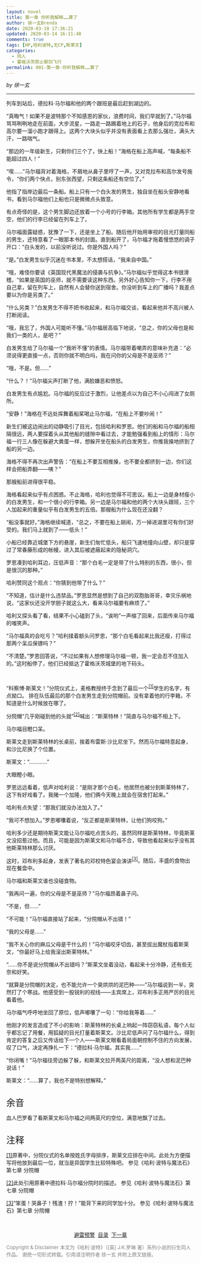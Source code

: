 ```yaml
---
layout: novel 
title: 第一章 你听我解释……算了
author: 徐一玄Brenda
date: 2020-03-10 17:36:21
updated: 2020-03-14 16:11:48
comments: true
tags: [HP,哈利波特,无CP,斯莱文]
categories:
  - 同人
  - 霍格沃茨禁止御剑飞行
permalink: 001-第一章-你听我解释……算了
---
```


*by 徐一玄*

---
列车到站后，德拉科·马尔福和他的两个跟班是最后赶到湖边的。

“真晦气！如果不是波特那个不知感恩的家伙，浪费时间，我们早就到了。”马尔福骂骂咧咧地走在前面，大步流星，一路走一路踢着地上的石子，他身后的克拉布和高尔要一溜小跑才跟得上。这两个大块头似乎并没有表面看上去那么强壮，满头大汗，一路喘气。

“那边的一年级新生，只剩你们三个了，快上船！”海格在船上高声喊，“每条船不能超过四人！”

“喫……”马尔福背对着海格，不屑地从鼻子里哼了一声，又对克拉布和高尔发号施令，“你们两个快点，别东张西望，只剩这条船还有空位了。”

他指了指岸边最后一条船。船上只有一个白头发的男生，独自坐在船头安静地看书，看到马尔福他们上船也只是微微点头致意。

有点奇怪的是，这个男生脚边还放着一个小号的行李箱。其他所有学生都是两手空空，他们的行李已经留在列车上了。

马尔福面露疑惑，犹豫了一下，还是坐上了船。随后他开始用审视的目光打量同船的男生，还特意看了一眼那本书的封面。直到船开了，马尔福才拖着慢悠悠的调子开口：“白头发的，以前没听说过。你是外国人吗？”

“是。”白发男生似乎沉迷在书本里，不太想搭话，“我来自中国。”

“哦，难怪你要读《英国现代黑魔法的侵袭与抗争》。”马尔福似乎觉得这本书很滑稽，“如果是英国的巫师，就不需要读这种东西。另外好心告知你一下，行李不用自己拿，留在列车上，自然有人会替你送到宿舍。你没听到车上的广播吗？我差点要以为你是另类了。”

“什么另类？”白发男生不得不把书收起来，和马尔福交谈，看起来他并不高兴被人打断阅读。

“哦，我忘了，外国人可能听不懂。”马尔福居高临下地说，“总之，你的父母也是和我们一类的人，是吧？”

白发男生给了马尔福一个“我听不懂”的表情。马尔福带着嘲弄的意味补充道：“必须说得更直接一点，否则你就不明白吗，我在问你的父母是不是巫师？”

“哦，不是。但……”

“什么？！”马尔福尖声打断了他，满脸嫌恶和愤怒。

白发男生有点尴尬。马尔福的反应过于激烈，让他差点以为自己不小心闯进了女厕所。

“安静！”海格在不远处挥舞着船桨喝止马尔福，“在船上不要吵闹！”

新生们被这边闹出的动静吸引了目光，包括哈利和罗恩。他们的船和马尔福的船相隔很远，两人要探着头从其他船的缝隙中看过去，才能勉强看到船上的情形：马尔福一行三人像在躲避大粪蛋一样，想躲开坐在船头的白发男生，你推我搡地挤到了船的另一边。

海格不得不再次出声警告：“在船上不要互相推搡，也不要全都挤到一边，你们这样会把船弄翻——咦？”

那艘船前进得很平稳。

海格看起来似乎有点困惑。不止海格，哈利也觉得不可思议。船上一边是身材瘦小的白发男生，和一个很小的行李箱。另一边是马尔福和他的两个大块头跟班，三个人加起来的重量似乎有白发男生的五倍。那艘船为什么现在还没翻？

“船没事就好。”海格继续喊道，“总之，不要在船上胡闹，万一掉进湖里可有你们好受的。我们马上就到了——低头！”

小船已经靠近城堡下方的悬崖，新生们匆忙低头，船只飞速地撞向山壁，却只是穿过了常春藤形成的帐幔，进入其后被遮蔽起来的隐秘洞穴。

罗恩凑到哈利耳边，压低声音：“那个白毛一定是带了什么特别的东西，很小，但是很沉的那种。”

哈利赞同这个观点：“你猜到他带了什么？”

“不知道，估计是什么违禁品。”罗恩显然是想到了自己的双胞胎哥哥，幸灾乐祸地说，“这家伙还没开学胆子就这么大，看来马尔福要有麻烦了。”

哈利又探头看了看，结果不小心磕到了头，“诶哟”一声缩了回来，后面传来马尔福的嗤笑声。

“马尔福真的会吃亏？”哈利揉着额头问罗恩，“那个白毛看起来比我还瘦，打得过那两个呆瓜保镖吗？”

“不清楚。”罗恩回答说，“不过如果有人想修理马尔福一顿，我一定会忍不住加入的。”这时船停了，他们已经抵达了霍格沃茨城堡的地下码头。

<br>

“科察博·斯莱文！”分院仪式上，麦格教授终于念到了最后一个<span id="[1]原文"><sup>[[1]](#[1])</sup>学生的名字，有点拗口。
排在队伍最后的那个白发男生走到分院帽前。没有拿着他的行李箱，不知道是什么时候放在哪了。

分院帽“几乎刚碰到他的头就”<span id="[2]原文"><sup>[[2]](#[2])</sup>喊出：“斯莱特林！”简直与马尔福不相上下。

马尔福目瞪口呆。

斯莱文走到斯莱特林的长桌前，挨着布雷斯·沙比尼坐下。然而马尔福特意起身，和沙比尼换了个位置。

斯莱文：“…………”

大眼瞪小眼。

罗恩远远看着，低声对哈利说：“是刚才那个白毛，他居然也被分到斯莱特林了，这下有好戏看了。我赌一个加隆，他们俩今天晚上就会在宿舍打起来。”

哈利有点失望：“那我们就没办法加入了。”

“我可不想加入。”罗恩嘟囔着说，“反正都是斯莱特林，让他们狗咬狗。”

哈利多少还是期待斯莱文能让马尔福吃点苦头的，虽然同样是斯莱特林，毕竟斯莱文没招惹过他。而且，可能是因为斯莱文和马尔福不合，导致他看起来似乎没有其他斯莱特林那么讨厌。

这时，邓布利多起身，发表了著名的邓校特色宴会演讲<span id="[3]原文"><sup>[[3]](#[3])</sup>。随后，丰盛的食物出现在餐盘中。

马尔福和斯莱文谁也没碰食物。

“我再问一遍，你的父母是不是巫师？”马尔福昂着鼻子问。

“不是，但……”

“不可能！”马尔福直接站了起来，“分院帽从不出错！”

“我的父母是……”

“我不关心你的麻瓜父母是干什么的！”马尔福咬牙切齿，甚至拔出魔杖指着斯莱文，“你最好马上给我滚出斯莱特林。”

“……你不是说分院帽从不出错吗？”斯莱文坐着没动，看起来十分冷静，还有些无奈和好笑。

“就算是分院帽的决定，也不能允许一个臭烘烘的泥巴种——”马尔福说到一半，突然打了个寒战。他感受到一股锐利的视线——主宾席上，邓布利多正用严厉的目光看着他。

马尔福气呼呼地坐回了原位，低声嘟囔了一句：“你给我等着……”

他刚才的发言造成了不小的影响：斯莱特林的长桌上响起一阵窃窃私语，每个人似乎都忘记了用餐，用狐疑的目光打量着斯莱文。沙比尼低声问了马尔福什么，得到肯定的答复之后又传话给下一个人——斯莱文眼看着局面朝控制不住的方向发展，叹了口气，决定再挣扎一下：“德拉科·马尔福，其实我……”

“你闭嘴！”马尔福往旁边躲了躲，和斯莱文拉开两英尺的距离，“没人想和泥巴种说话！”

斯莱文：“……算了，我也不是特别想解释。”

<br>

<div class="footnote">
<font size=5>余音</font>

血人巴罗看了看斯莱文和马尔福之间两英尺的空位，满意地飘了过去。

</div>

<br>

<div class="footnote">
<font size=5>注释</font>

<span id="[1]">[[1]](#[1]原文)原著中，分院仪式的名单按姓氏字母排序，斯莱文应排在中间。此处为方便描写将他放到最后一位，就当是异国学生比较特殊吧。
参见《哈利·波特与魔法石》第七章 分院帽

<span id="[2]">[[2]](#[2]原文)此处引用原著中德拉科·马尔福分院时的描述。
参见《哈利·波特与魔法石》第七章 分院帽

<span id="[3]">[[3]](#[3]原文)“笨蛋！哭鼻子！残渣！拧！”能背下来的同学加十分。
参见《哈利·波特与魔法石》第七章 分院帽

</div>

<br>

<center>

[避雷预警](../0000_避雷预警)&nbsp;&nbsp;[目录](../000_目录)&nbsp;&nbsp;[下一章](../002_第二章_“级长”选拔)
</center>

<font color=gray size=2>
Copyright & Disclaimer
本文为《哈利·波特》（[英] J.K.罗琳 著）系列小说的衍生同人作品。
谢绝一切形式转载。引用请注明作者 徐一玄 并附上原文链接。
</font>
